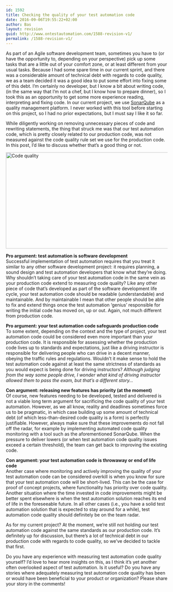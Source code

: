 ```yaml
---
id: 1592
title: Checking the quality of your test automation code
date: 2016-09-06T19:55:22+02:00
author: Bas
layout: revision
guid: http://www.ontestautomation.com/1588-revision-v1/
permalink: /1588-revision-v1/
---
```

As part of an Agile software development team, sometimes you have to (or have the opportunity to, depending on your perspective) pick up some tasks that are a little out of your comfort zone, or at least different from your usual tasks. Because I had some spare time in our current sprint, and there was a considerable amount of technical debt with regards to code quality, we as a team decided it was a good idea to put some effort into fixing some of this debt. I&#8217;m certainly no developer, but I know a bit about writing code, (in the same way that I&#8217;m not a chef, but I know how to prepare dinner), so I took this as an opportunity to get some more experience reading, interpreting and fixing code. In our current project, we use <a href="http://www.sonarqube.org" target="_blank">SonarQube</a> as a quality management platform. I never worked with this tool before starting on this project, so I had no prior expectations, but I must say I like it so far.

While diligently working on removing unnecessary pieces of code and rewriting statements, the thing that struck me was that our test automation code, which is pretty closely related to our production code, was not measured against the code quality rule set we use for the production code. In this post, I&#8217;d like to discuss whether that&#8217;s a good thing or not.

<a href="http://www.ontestautomation.com/?attachment_id=1590" rel="attachment wp-att-1590"><img src="http://www.ontestautomation.com/wp-content/uploads/2016/09/code_quality.png" alt="Code quality" width="602" height="300" class="aligncenter size-full wp-image-1590" srcset="https://www.ontestautomation.com/wp-content/uploads/2016/09/code_quality.png 602w, https://www.ontestautomation.com/wp-content/uploads/2016/09/code_quality-300x150.png 300w" sizes="(max-width: 602px) 100vw, 602px" /></a>

**Pro argument: test automation is software development**  
Successful implementation of test automation requires that you treat it similar to any other software development project: it requires planning, a sound design and test automation developers that know what they&#8217;re doing. Why shouldn&#8217;t taking care of your test automation code in the same vein as your production code extend to measuring code quality? Like any other piece of code that&#8217;s developed as part of the software development life cycle, your test automation code should be readable (understandable) and maintainable. And by maintainable I mean that other people should be able to fix and extend things once the test automation &#8216;genius&#8217; responsible for writing the initial code has moved on, up or out. Again, not much different from production code.

**Pro argument: your test automation code safeguards production code**  
To some extent, depending on the context and the type of project, your test automation code could be considered even more important than your production code. It is responsible for assessing whether the production code lives up to standards and expectations, just like a driving instructor is responsible for delivering people who can drive in a decent manner, obeying the traffic rules and regulations. Wouldn&#8217;t it make sense to hold the test automation code against at least the same strictness of standards as you would expect is being done for driving instructors? _Although judging from the way some people drive, I wonder what kind of driving instructor allowed them to pass the exam, but that&#8217;s a different story&#8230;_

**Con argument: releasing new features has priority (at the moment)**  
Of course, new features needing to be developed, tested and delivered is not a viable long term argument for sacrificing the code quality of your test automation. However, as we all know, reality and deadlines sometimes force us to be pragmatic, in which case building up some amount of technical debt (of which less-than-desired code quality is a form) is perfectly justifiable. However, always make sure that these improvements do not fall off the radar, for example by implementing automated code quality monitoring with a tool such as the aforementioned SonarQube. When the pressure to deliver lowers (or when test automation code quality issues exceed a certain threshold), the team can get back to improving the existing code.

**Con argument: your test automation code is throwaway or end of life code**  
Another case where monitoring and actively improving the quality of your test automation code can be considered overkill is when you know for sure that your test automation code will be short-lived. This can be the case for proof of concept projects, where functionality has priority over code quality. Another situation where the time invested in code improvements might be better spent elsewhere is when the test automation solution reaches its end of life in the foreseeable future. In all other cases (i.e., you have a solid test automation solution that is expected to stay around for a while), test automation code quality should definitely be on the team radar.

As for my current project? At the moment, we&#8217;re still not holding our test automation code against the same standards as our production code. It&#8217;s definitely up for discussion, but there&#8217;s a lot of technical debt in our production code with regards to code quality, so we&#8217;ve decided to tackle that first.

Do you have any experience with measuring test automation code quality yourself? I&#8217;d love to hear more insights on this, as I think it&#8217;s yet another often overlooked aspect of test automation. Is it useful? Do you have any stories where adequately measuring test automation code quality has been or would have been beneficial to your product or organization? Please share your story in the comments!